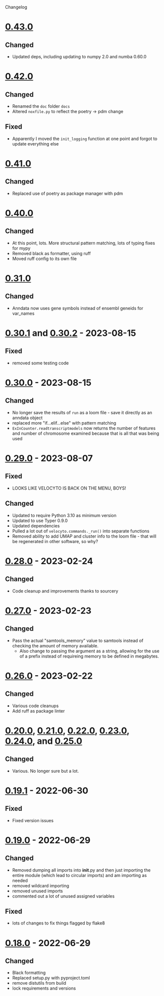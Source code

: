Changelog

# [0.43.0]

## Changed

- Updated deps, including updating to numpy 2.0 and numba 0.60.0

# [0.42.0]

## Changed

- Renamed the `doc` folder `docs`
- Altered `noxfile.py` to reflect the poetry -> pdm change

## Fixed

- Apparently I moved the `init_logging` function at one point and forgot to update everything else

# [0.41.0]

## Changed

- Replaced use of poetry as package manager with pdm

# [0.40.0]

## Changed

- At this point, lots.  More structural pattern matching, lots of typing fixes for mypy
- Removed black as formatter, using ruff
- Moved ruff config to its own file

# [0.31.0]

## Changed

- Anndata now uses gene symbols instead of ensembl geneids for var_names

# [0.30.1] and [0.30.2] - 2023-08-15

## Fixed

- removed some testing code

# [0.30.0] - 2023-08-15

## Changed

- No longer save the results of `run` as a loom file - save it directly as an anndata object
- replaced more "if...elif...else" with pattern matching
- `ExInCounter.readtranscriptmodels` now returns the number of features and number of
  chromosome examined because that is all that was being used


# [0.29.0] - 2023-08-07

## Fixed

- LOOKS LIKE VELOCYTO IS BACK ON THE MENU, BOYS!

## Changed

- Updated to require Python 3.10 as minimum version
- Updated to use Typer 0.9.0
- Updated dependencies
- Pulled a lot out of `velocyto.commands._run()` into separate functions
- Removed ability to add UMAP and cluster info to the loom file - that will be regenerated in other software, so why?


# [0.28.0] - 2023-02-24

## Changed

- Code cleanup and improvements thanks to sourcery


# [0.27.0] - 2023-02-23

## Changed

- Pass the actual "samtools_memory" value to samtools instead of checking the amount of memory available.
  - Also change to passing the argument as a string, allowing for the use of a prefix instead of requireing memory to be
  defined in megabytes.


# [0.26.0] - 2023-02-22

## Changed

- Various code cleanups
- Add ruff as package linter


# [0.20.0], [0.21.0], [0.22.0], [0.23.0], [0.24.0], and [0.25.0]

## Changed

- Various. No longer sure but a lot.


# [0.19.1] - 2022-06-30

## Fixed

- Fixed version issues


# [0.19.0] - 2022-06-29

## Changed

- Removed dumping all imports into __init__.py and then just importing the entire module (which lead to circular imports) and am importing as needed
- removed wildcard importing
- removed unused imports
- commented out a lot of unused assigned variables

## Fixed

- lots of changes to fix things flagged by flake8


# [0.18.0] - 2022-06-29

## Changed

- Black formatting
- Replaced setup.py with pyproject.toml
- remove distutils from build
- lock requirements and versions

[0.43.0]: https://github.com/milescsmith/velocyto.py/compare/0.42.0..0.43.0
[0.42.0]: https://github.com/milescsmith/velocyto.py/compare/0.41.0..0.42.0
[0.41.0]: https://github.com/milescsmith/velocyto.py/compare/0.40.0..0.41.0
[0.40.0]: https://github.com/milescsmith/velocyto.py/compare/0.31.0..0.40.0
[0.31.0]: https://github.com/milescsmith/velocyto.py/compare/0.30.2..0.31.0
[0.30.2]: https://github.com/milescsmith/velocyto.py/compare/0.30.1..0.30.2
[0.30.1]: https://github.com/milescsmith/velocyto.py/compare/0.30.0..0.30.1
[0.30.0]: https://github.com/milescsmith/velocyto.py/compare/0.29.0..0.30.0
[0.29.0]: https://github.com/milescsmith/velocyto.py/compare/0.28.0..0.29.0
[0.28.0]: https://github.com/milescsmith/velocyto.py/compare/0.27.1..0.28.0
[0.27.1]: https://github.com/milescsmith/velocyto.py/compare/0.27.0..0.27.1
[0.27.0]: https://github.com/milescsmith/velocyto.py/compare/0.26.0..0.27.0
[0.26.0]: https://github.com/milescsmith/velocyto.py/compare/0.25.0..0.26.0
[0.25.0]: https://github.com/milescsmith/velocyto.py/compare/0.24.0..0.25.0
[0.24.0]: https://github.com/milescsmith/velocyto.py/compare/0.23.0..0.24.0
[0.23.0]: https://github.com/milescsmith/velocyto.py/compare/0.22.0..0.23.0
[0.22.0]: https://github.com/milescsmith/velocyto.py/compare/0.21.0..0.22.0
[0.21.0]: https://github.com/milescsmith/velocyto.py/compare/0.20.0..0.21.0
[0.20.0]: https://github.com/milescsmith/velocyto.py/compare/0.19.0..0.20.0
[0.19.1]: https://github.com/milescsmith/velocyto.py/compare/0.19.0..0.19.1
[0.19.0]: https://github.com/milescsmith/velocyto.py/compare/0.18.0..0.19.0
[0.18.0]: https://github.com/milescsmith/velocyto.py/releases/tag/0.18.0
